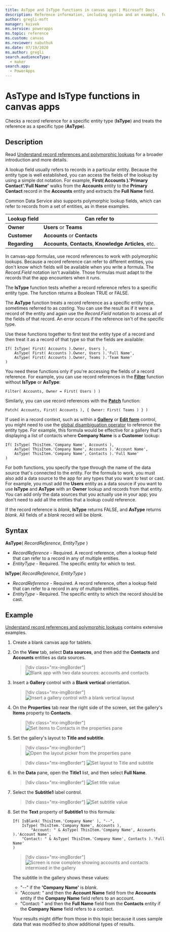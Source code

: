 ```yaml
---
title: AsType and IsType functions in canvas apps | Microsoft Docs
description: Reference information, including syntax and an example, for the AsType and IsType functions in canvas apps
author: gregli-msft
manager: kvivek
ms.service: powerapps
ms.topic: reference
ms.custom: canvas
ms.reviewer: nabuthuk
ms.date: 07/19/2020
ms.author: gregli
search.audienceType: 
  - maker
search.app: 
  - PowerApps
---
```


# AsType and IsType functions in canvas apps

Checks a record reference for a specific entity type (**IsType**) and treats the reference as a specific type (**AsType**).

## Description

Read [Understand record references and polymorphic lookups](../working-with-references.md) for a broader introduction and more details.

A lookup field usually refers to records in a particular entity. Because the entity type is well established, you can access the fields of the lookup by using a simple dot notation. For example, **First( Accounts ).'Primary Contact'.'Full Name'** walks from the **Accounts** entity to the **Primary Contact** record in the **Accounts** entity and extracts the **Full Name** field.

Common Data Service also supports polymorphic lookup fields, which can refer to records from a set of entities, as in these examples.

| Lookup field | Can refer to |
|--------------|--------------|
| **Owner** | **Users** or **Teams** |
| **Customer** | **Accounts** or **Contacts** |
| **Regarding** | **Accounts**, **Contacts**, **Knowledge Articles**, etc. |

In canvas-app formulas, use record references to work with polymorphic lookups. Because a record reference can refer to different entities, you don't know which fields will be available when you write a formula. The *Record.Field* notation isn't available. Those formulas must adapt to the records that the app encounters when it runs.

The **IsType** function tests whether a record reference refers to a specific entity type. The function returns a Boolean TRUE or FALSE.

The **AsType** function treats a record reference as a specific entity type, sometimes referred to as *casting*. You can use the result as if it were a record of the entity and again use the *Record.Field* notation to access all of the fields of that record. An error occurs if the reference isn't of the specific type.

Use these functions together to first test the entity type of a record and then treat it as a record of that type so that the fields are available:

```powerapps-dot
If( IsType( First( Accounts ).Owner, Users ),
    AsType( First( Accounts ).Owner, Users ).'Full Name',
    AsType( First( Accounts ).Owner, Teams ).'Team Name'
)
```

You need these functions only if you're accessing the fields of a record reference. For example, you can use record references in the [**Filter**](function-filter-lookup.md) function without **IsType** or **AsType**:

```powerapps-dot
Filter( Accounts, Owner = First( Users ) )
```

Similarly, you can use record references with the [**Patch**](function-patch.md) function:

```powerapps-dot
Patch( Accounts, First( Accounts ), { Owner: First( Teams ) } )
```  

If used in a record context, such as within a [**Gallery**](../controls/control-gallery.md) or [**Edit form**](../controls/control-form-detail.md) control, you might need to use the [global disambiguation operator](operators.md#disambiguation-operator) to reference the entity type. For example, this formula would be effective for a gallery that's displaying a list of contacts where **Company Name** is a **Customer** lookup:

```powerapps-dot
If( IsType( ThisItem.'Company Name', Accounts ),
    AsType( ThisItem.'Company Name', Accounts ).'Account Name',
    AsType( ThisItem.'Company Name', Contacts ).'Full Name'
)
```

For both functions, you specify the type through the name of the data source that's connected to the entity. For the formula to work, you must also add a data source to the app for any types that you want to test or cast. For example, you must add the **Users** entity as a data source if you want to use **IsType** and **AsType** with an **Owner** lookup and records from that entity. You can add only the data sources that you actually use in your app; you don't need to add all the entities that a lookup could reference.

If the record reference is *blank*, **IsType** returns FALSE, and **AsType** returns *blank*. All fields of a *blank* record will be *blank*.

## Syntax

**AsType**( *RecordReference*, *EntityType* )

- *RecordReference* - Required. A record reference, often a lookup field that can refer to a record in any of multiple entities.
- *EntityType* - Required. The specific entity for which to test.

**IsType**( *RecordReference*, *EntityType* )

- *RecordReference* - Required. A record reference, often a lookup field that can refer to a record in any of multiple entities.
- *EntityType* - Required. The specific entity to which the record should be cast.

## Example

[Understand record references and polymorphic lookups](../working-with-references.md) contains extensive examples.

1. Create a blank canvas app for tablets.

1. On the **View** tab, select **Data sources**, and then add the **Contacts** and **Accounts** entities as data sources.
    > [!div class="mx-imgBorder"]
    > ![Blank app with two data sources: accounts and contacts](media/function-astype-istype/contacts-add-datasources.png)

1. Insert a **Gallery** control with a **Blank vertical** orientation.

    > [!div class="mx-imgBorder"]
    > ![Insert a gallery control with a blank vertical layout](media/function-astype-istype/contacts-customer-gallery.png)

1. On the **Properties** tab near the right side of the screen, set the gallery's **Items** property to **Contacts**.

    > [!div class="mx-imgBorder"]
    > ![Set items to Contacts in the properties pane](media/function-astype-istype/contacts-customer-datasource.png)

1. Set the gallery's layout to **Title and subtitle**.

    > [!div class="mx-imgBorder"]
    > ![Open the layout picker from the properties pane](media/function-astype-istype/contacts-customer-layout.png)

    > [!div class="mx-imgBorder"]
    > ![Set layout to Title and subtitle](media/function-astype-istype/contacts-customer-flyout.png)

1. In the **Data** pane, open the **Title1** list, and then select **Full Name**.

    > [!div class="mx-imgBorder"]
    > ![Set title value](media/function-astype-istype/contacts-customer-title.png)

1. Select the **Subtitle1** label control.

    > [!div class="mx-imgBorder"]
    > ![Set subtitle value](media/function-astype-istype/contacts-customer-subtitle.png)

1. Set the **Text** property of **Subtitle1** to this formula:

    ```powerapps-dot
    If( IsBlank( ThisItem.'Company Name' ), "--",
        IsType( ThisItem.'Company Name', Accounts ),
            "Account: " & AsType( ThisItem.'Company Name', Accounts ).'Account Name',
        "Contact: " & AsType( ThisItem.'Company Name', Contacts ).'Full Name'
    )
    ```

    > [!div class="mx-imgBorder"]
    > ![Screen is now complete showing accounts and contacts intermixed in the gallery](media/function-astype-istype/contacts-customer-complete.png)

    The subtitle in the gallery shows these values:
    - "--" if the **'Company Name'** is *blank*.
    - "Account: " and then the **Account Name** field from the **Accounts** entity if the **Company Name** field refers to an account.
    - "Contact: " and then the **Full Name** field from the **Contacts** entity if the **Company Name** field refers to a contact.

    Your results might differ from those in this topic because it uses sample data that was modified to show additional types of results.

